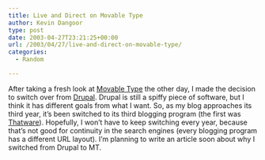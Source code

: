 ```yaml
---
title: Live and Direct on Movable Type
author: Kevin Dangoor
type: post
date: 2003-04-27T23:21:25+00:00
url: /2003/04/27/live-and-direct-on-movable-type/
categories:
  - Random

---
```

After taking a fresh look at [Movable Type][1] the other day, I made the decision to switch over from [Drupal][2]. Drupal is still a spiffy piece of software, but I think it has different goals from what I want. So, as my blog approaches its third year, it&#8217;s been switched to its third blogging program (the first was [Thatware][3]). Hopefully, I won&#8217;t have to keep switching every year, because that&#8217;s not good for continuity in the search engines (every blogging program has a different URL layout). I&#8217;m planning to write an article soon about why I switched from Drupal to MT.

 [1]: http://www.movabletype.org
 [2]: http://www.drupal.org
 [3]: http://www.atthat.com